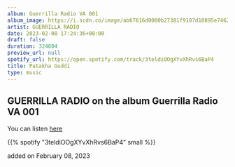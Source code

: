 ```yaml
---
album: Guerrilla Radio VA 001
album_image: https://i.scdn.co/image/ab67616d0000b27381f9107d10895e7462a71774
artist: GUERRILLA RADIO
date: 2023-02-08 17:24:36+00:00
draft: false
duration: 324804
preview_url: null
spotify_url: https://open.spotify.com/track/3teldiOOgXYvXhRvs6BaP4
title: Patakha Guddi
type: music
---
```



## GUERRILLA RADIO on the album Guerrilla Radio VA 001

You can listen [here](https://open.spotify.com/track/3teldiOOgXYvXhRvs6BaP4)

{{% spotify "3teldiOOgXYvXhRvs6BaP4" small %}}

added on February 08, 2023
